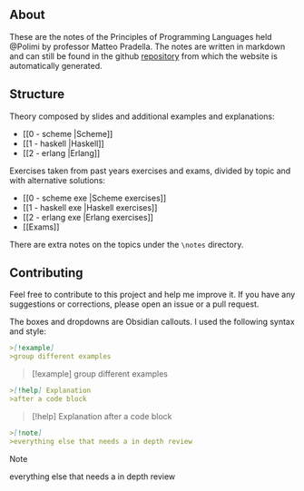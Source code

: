 ## About

These are the notes of the Principles of Programming Languages held @Polimi by professor Matteo Pradella. The notes are written in markdown and can still be found in the github [repository](https://github.com/glazzarelli/PPL) from which the website is automatically generated.

## Structure

Theory composed by slides and additional examples and explanations:
- [[0 - scheme |Scheme]]
- [[1 - haskell |Haskell]]
- [[2 - erlang |Erlang]]

Exercises taken from past years exercises and exams, divided by topic and with alternative solutions:
- [[0 - scheme exe |Scheme exercises]]
- [[1 - haskell exe |Haskell exercises]]
- [[2 - erlang exe |Erlang exercises]]
- [[Exams]]

There are extra notes on the topics under the `\notes` directory.

## Contributing

Feel free to contribute to this project and help me improve it. If you have any suggestions or corrections, please open an issue or a pull request.

The boxes and dropdowns are Obsidian callouts. I used the following syntax and style:

```markdown
>[!example]
>group different examples
```
>[!example]
>group different examples

```markdown
>[!help] Explanation
>after a code block
```
>[!help] Explanation
>after a code block

```markdown
>[!note]
>everything else that needs a in depth review
```
>[!note]
>everything else that needs a in depth review
